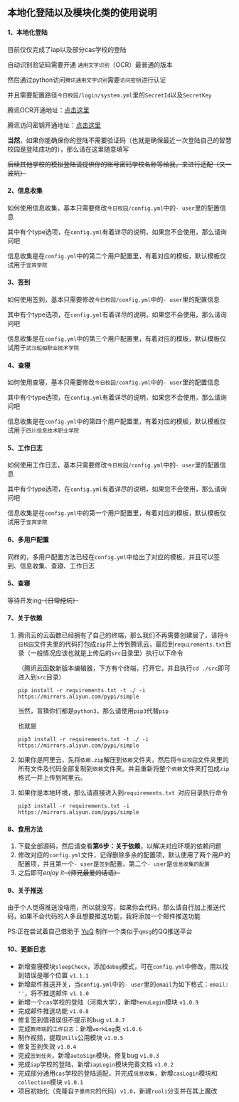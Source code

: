 ## 本地化登陆以及模块化类的使用说明



#### 1、本地化登陆

目前仅仅完成了iap以及部分cas学校的登陆

自动识别验证码需要开通 `通用文字识别`（OCR）最普通的版本

然后通过python访问`腾讯通用文字识别`需要`访问密钥`进行认证

并且需要配置路径`今日校园/login/system.yml`里的`SecretId`以及`SecretKey`

腾讯OCR开通地址：[点击这里](https://console.cloud.tencent.com/ocr/overview)

腾讯访问密钥开通地址：[点击这里](https://console.cloud.tencent.com/cam/capi)

**当然**，如果你能确保你的登陆不需要验证码（也就是确保最近一次登陆自己的智慧校园是登陆成功的），那么请在这里随意填写

~~后续其他学校的模拟登陆请提供你的账号密码学校名称等给我，来进行适配（又一波坑）~~

#### 2、信息收集

如何使用信息收集，基本只需要修改`今日校园/config.yml`中的`- user`里的配置信息

其中有个type选项，在`config.yml`有着详尽的说明，如果您不会使用，那么请询问吧

信息收集是在`config.yml`中的第二个用户配置里，有着对应的模板，默认模板仅试用于`宜宾学院`

#### 3、签到

如何使用签到，基本只需要修改`今日校园/config.yml`中的`- user`里的配置信息

其中有个type选项，在`config.yml`有着详尽的说明，如果您不会使用，那么请询问吧

信息收集是在`config.yml`中的第三个用户配置里，有着对应的模板，默认模板仅试用于`武汉船舶职业技术学院`

#### 4、查寝

如何使用查寝，基本只需要修改`今日校园/config.yml`中的`- user`里的配置信息

其中有个type选项，在`config.yml`有着详尽的说明，如果您不会使用，那么请询问吧

信息收集是在`config.yml`中的第四个用户配置里，有着对应的模板，默认模板仅试用于`四川信息技术职业学院`

#### 5、工作日志

如何使用工作日志，基本只需要修改`今日校园/config.yml`中的`- user`里的配置信息

其中有个type选项，在`config.yml`有着详尽的说明，如果您不会使用，那么请询问吧

信息收集是在`config.yml`中的第一个用户配置里，有着对应的模板，默认模板仅试用于`宜宾学院`

#### 6、多用户配置

同样的，多用户配置方法已经在`config.yml`中给出了对应的模板，并且可以签到、信息收集、查寝、工作日志

#### 5、查寝

等待开发ing~~（日常挖坑）~~

#### 7、关于依赖

1. 腾讯云的云函数已经拥有了自己的终端，那么我们不再需要创建层了，请将`今日校园`文件夹里的代码打包成`zip`并上传到腾讯云，最后到`requirements.txt`目录（一般情况应该也就是上传后的`src`目录里）执行以下命令

   （腾讯云函数新版本编辑器，下方有个终端，打开它，并且执行`cd ./src`即可进入到`src`目录）

   `pip install -r requirements.txt -t ./ -i https://mirrors.aliyun.com/pypi/simple`

   当然，盲猜你们都是`python3`，那么请使用`pip3`代替`pip`

   也就是

   `pip3 install -r requirements.txt -t ./ -i https://mirrors.aliyun.com/pypi/simple`

2. 如果你是阿里云，先将`依赖.zip`解压到`依赖`文件夹，然后将`今日校园`文件夹里的所有文件及代码全部复制到`依赖`文件夹。并且重新将整个`依赖`文件夹打包成`zip`格式一并上传到阿里云。

3. 如果你是本地环境，那么请直接进入到`requirements.txt `对应目录执行命令

   `pip3 install -r requirements.txt -i https://mirrors.aliyun.com/pypi/simple`

#### 8、食用方法

1. 下载全部源码，然后请查看**第6步：关于依赖**，以解决对应环境的依赖问题
2. 修改对应的`config.yml`文件，记得删除多余的配置项，默认使用了两个用户的配置项，并且第一个`- user`是`签到`配置，第二个`- user`是`信息收集的配置`
3. 之后即可*enjoy it*~~（师兄最爱的话语）~~

#### 9、关于推送

由于个人觉得推送没啥用，所以就没写，如果你会代码，那么请自行加上推送代码，如果不会代码的人多且想要推送功能，我将添加一个邮件推送功能

PS:正在尝试着自己借助于 [YuQ](https://yuqworks.gitee.io/yuq-doc/#/) 制作一个类似于`qmsg`的QQ推送平台

#### 10、更新日志

- 新增查寝模块`sleepCheck`，添加`debug`模式，可在`config.yml`中修改，用以找到错误是哪个位置 `v1.1.1`
- 新增邮件推送开关，当`config.yml`中的`- user`里的`email`为如下格式：`email: ''`，将不推送邮件 `v1.1.0`
- 新增一个`cas`学校的登陆（河南大学），新增`henuLogin`模块 `v1.0.9`
- 完成邮件推送功能 `v1.0.8`
- 修复签到值错误但不提示的bug `v1.0.7`
- 完成`教师端`的`工作日志`：新增`workLog`类 `v1.0.6`
- 制作视频，提取`Utils`公用模块 `v1.0.5`
- 修复签到失效 `v1.0.4`
- 完成`签到任务`，新增`autoSign`模块，修复bug `v1.0.3`
- 完成`iap`学校的登陆，新增`iapLogin`模块完善文档 `v1.0.2`
- 完成部分通用`cas`学校的登陆适配，并完成`信息收集`，新增`casLogin`模块和`collection`模块 `v1.0.1`
- 项目初始化（克隆自`子墨师兄`的代码）`v1.0`，新建`ruoli`分支并在其上魔改